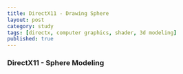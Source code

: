 ```yaml
---
title: DirectX11 - Drawing Sphere
layout: post
category: study
tags: [directx, computer graphics, shader, 3d modeling]
published: true
---
```


### DirectX11 - Sphere Modeling

